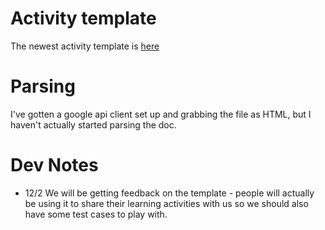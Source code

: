 # Activity template

The newest activity template is [here](https://drive.google.com/open?id=1Hu6GDSmIP9a70TSCuqSn4dnKXsG8193O1j0v_DOIdas)

# Parsing

I've gotten a google api client set up and grabbing the file as HTML, but I haven't actually started parsing the doc.

# Dev Notes

* 12/2 We will be getting feedback on the template - people will actually be using it to share their learning activities with us so we should also have some test cases to play with.

